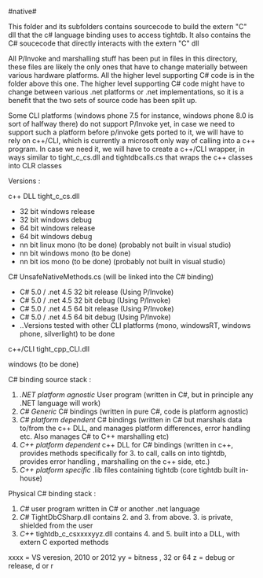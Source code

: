 #native#

This folder and its subfolders contains sourcecode to build the extern "C" dll that the c# language binding uses to access tightdb.
It also contains the C# soucecode that directly interacts with the extern "C" dll

All P/Invoke and marshalling stuff has been put in files in this directory, these files are likely the only ones that have to change materially between various hardware platforms.
All the higher level supporting C# code is in the folder above this one. The higher level supporting C# code might have to change between various .net platforms or .net implementations, so
it is a benefit that the two sets of source code has been split up.

Some CLI platforms (windows phone 7.5 for instance, windows phone 8.0 is sort of halfway there) do not support P/Invoke yet, in case we need to support such a platform before p/invoke gets ported to it, we will have to rely on c++/CLI,
which is currently a microsoft only way of calling into a c++ program. In case we need it, we will have to create a c++/CLI wrapper, in ways similar to tight_c_cs.dll and tightdbcalls.cs that wraps the c++ classes into CLR classes


Versions :

c++ DLL  tight_c_cs.dll

* 32 bit windows release
* 32 bit windows debug
* 64 bit windows release
* 64 bit windows debug
* nn bit linux mono (to be done)   (probably not built in visual studio)
* nn bit windows mono (to be done) 
* nn bit ios mono (to be done)     (probably not built in visual studio)


C# UnsafeNativeMethods.cs (will be linked into the C# binding)

* C# 5.0 / .net 4.5 32 bit release (Using P/Invoke)
* C# 5.0 / .net 4.5 32 bit debug   (Using P/Invoke)
* C# 5.0 / .net 4.5 64 bit release (Using P/Invoke) 
* C# 5.0 / .net 4.5 64 bit debug   (Using P/Invoke) 
* ..Versions tested with other CLI platforms (mono, windowsRT, windows phone, silverlight) to be done



c++/CLI tight_cpp_CLI.dll

windows (to be done)



C# binding source stack :

1. *.NET platform agnostic* User program (written in C#, but in principle any .NET language will work)
2. *C# Generic* C# bindings (written in pure C#, code is platform agnostic)
3. *C# platform dependent* C# bindings (written in C# but marshals data to/from the c++ DLL, and manages platform differences, error handling etc. Also manages C# to C++ marshalling etc)
4. *C++ platform dependent* c++ DLL for C# bindings (written in c++, provides methods specifically for 3. to call, calls on into tightdb, provides error handling , marshalling on the c++ side, etc.)
5. *C++ platform specific* .lib files containing tightdb (core tightdb built in-house)


Physical C# binding stack :

1. *C#* user program written in C# or another .net language
2. *C#* TightDbCSharp.dll contains 2. and 3. from above. 3. is private, shielded from the user
3. *C++* tightdb_c_csxxxxyyz.dll contains 4. and 5. built into a DLL, with extern C exported methods

xxxx = VS veresion, 2010 or 2012
yy = bitness , 32 or 64
z  = debug or release, d or r
